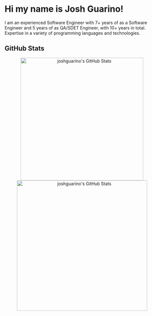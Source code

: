 # Hi my name is Josh Guarino!
 I am an experienced Software Engineer with 7+ years of as a Software Engineer and 5 years of as QA/SDET Engineer, with 10+
years in total. Expertise in a variety of programming languages and technologies.
## GitHub Stats
<div align="center">
   <img width="400" src="https://github-readme-stats.vercel.app/api?username=joshguarino&theme=gruvbox&show_icons=true&hide_border=true&count_private=true" alt="joshguarino's GitHub Stats" />
   <img width="425" src="https://streak-stats.demolab.com?user=joshguarino&theme=gruvbox&hide_border=true" alt="joshguarino's GitHub Stats" />
</div>

<!--
**JoshGuarino/joshguarino** is a ✨ _special_ ✨ repository because its `README.md` (this file) appears on your GitHub profile.

Here are some ideas to get you started:

- 🔭 I’m currently working on ...
- 🌱 I’m currently learning ...
- 👯 I’m looking to collaborate on ...
- 🤔 I’m looking for help with ...
- 💬 Ask me about ...
- 📫 How to reach me: ...
- 😄 Pronouns: ...
- ⚡ Fun fact: ...
-->
